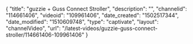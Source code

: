 {
    "title": "guzzie + Guss Connect Stroller",
    "description": "",
    "channelid": "114661406",
    "videoid": "109961406",
    "date_created": "1502517344",
    "date_modified": "1510609748",
    "type": "captivate",
    "layout": "channelVideo",
    "url": "\/latest-videos\/guzzie-guss-connect-stroller\/114661406-109961406"
}